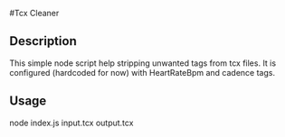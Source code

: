 #Tcx Cleaner

## Description
This simple node script help stripping unwanted tags from tcx files.
It is configured (hardcoded for now) with HeartRateBpm and cadence tags.

## Usage
node index.js input.tcx output.tcx
